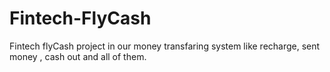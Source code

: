 # Fintech-FlyCash
Fintech flyCash project in our money transfaring system like recharge, sent money , cash out and all of them.
